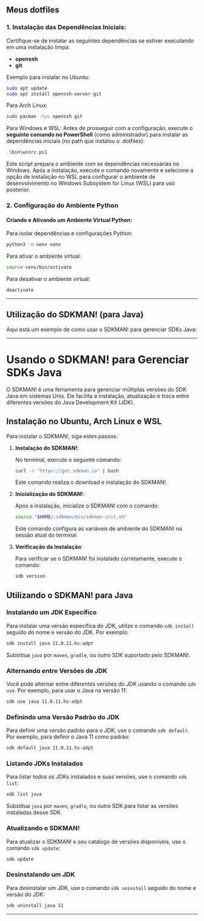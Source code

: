 ## Meus dotfiles

### 1. Instalação das Dependências Iniciais:

Certifique-se de instalar as seguintes dependências se estiver executando em uma instalação limpa:

- **openssh**
- **git**

Exemplo para instalar no Ubuntu:
```bash
sudo apt update
sudo apt install openssh-server git
```

Para Arch Linux:
```bash
sudo pacman -Syu openssh git
```

Para Windows e WSL:
Antes de prosseguir com a configuração, execute o **seguinte comando no PowerShell** (como administrador) para instalar as dependências iniciais (no path que instalou o .dotfiles):
```powershell
.\bin\winrc.ps1
```
Este script prepara o ambiente com as dependências necessárias no Windows. Após a instalação, execute o comando novamente e selecione a opção de instalação no WSL para configurar o ambiente de desenvolvimento no Windows Subsystem for Linux (WSL) para uso posterior.

### 2. Configuração do Ambiente Python

#### Criando e Ativando um Ambiente Virtual Python:

Para isolar dependências e configurações Python:

```bash
python3 -m venv venv
```

Para ativar o ambiente virtual:

```bash
source venv/bin/activate
```

Para desativar o ambiente virtual:

```bash
deactivate
```

---

## Utilização do SDKMAN! (para Java)

Aqui está um exemplo de como usar o SDKMAN! para gerenciar SDKs Java:

---

# Usando o SDKMAN! para Gerenciar SDKs Java

O SDKMAN! é uma ferramenta para gerenciar múltiplas versões do SDK Java em sistemas Unix. Ele facilita a instalação, atualização e troca entre diferentes versões do Java Development Kit (JDK).

## Instalação no Ubuntu, Arch Linux e WSL

Para instalar o SDKMAN!, siga estes passos:

1. **Instalação do SDKMAN!**:

   No terminal, execute o seguinte comando:

   ```sh
   curl -s "https://get.sdkman.io" | bash
   ```

   Este comando realiza o download e instalação do SDKMAN!.

2. **Inicialização do SDKMAN!**:

   Após a instalação, inicialize o SDKMAN! com o comando:

   ```sh
   source "$HOME/.sdkman/bin/sdkman-init.sh"
   ```

   Este comando configura as variáveis de ambiente do SDKMAN! na sessão atual do terminal.

3. **Verificação da Instalação**:

   Para verificar se o SDKMAN! foi instalado corretamente, execute o comando:

   ```sh
   sdk version
   ```

## Utilizando o SDKMAN! para Java

### Instalando um JDK Específico

Para instalar uma versão específica do JDK, utilize o comando `sdk install` seguido do nome e versão do JDK. Por exemplo:

```sh
sdk install java 11.0.11.hs-adpt
```

Substitua `java` por `maven`, `gradle`, ou outro SDK suportado pelo SDKMAN!.

### Alternando entre Versões de JDK

Você pode alternar entre diferentes versões do JDK usando o comando `sdk use`. Por exemplo, para usar o Java na versão 11:

```sh
sdk use java 11.0.11.hs-adpt
```

### Definindo uma Versão Padrão do JDK

Para definir uma versão padrão para o JDK, use o comando `sdk default`. Por exemplo, para definir o Java 11 como padrão:

```sh
sdk default java 11.0.11.hs-adpt
```

### Listando JDKs Instalados

Para listar todos os JDKs instalados e suas versões, use o comando `sdk list`:

```sh
sdk list java
```

Substitua `java` por `maven`, `gradle`, ou outro SDK para listar as versões instaladas desse SDK.

### Atualizando o SDKMAN!

Para atualizar o SDKMAN! e seu catálogo de versões disponíveis, use o comando `sdk update`:

```sh
sdk update
```

### Desinstalando um JDK

Para desinstalar um JDK, use o comando `sdk uninstall` seguido do nome e versão do JDK:

```sh
sdk uninstall java 11
```

---

